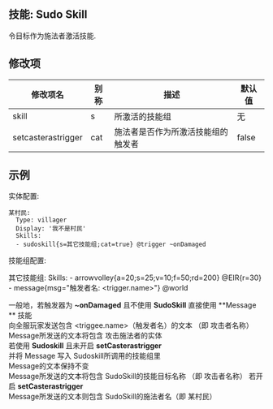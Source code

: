 技能: Sudo Skill
--------------------------

令目标作为施法者激活技能.

修改项
----------

| 修改项名 | 别称    | 描述                                                                                                    | 默认值 |
|-----------|------------|----------------------------------------------------------------------------------------------------------------|---------------|
| skill | s | 所激活的技能组 | 无 |
| setcasterastrigger | cat | 施法者是否作为所激活技能组的触发者 | false |

示例
-------

实体配置:

    某村民:
      Type: villager
      Display: '我不是村民'
      Skills:
      - sudoskill{s=其它技能组;cat=true} @trigger ~onDamaged

技能组配置:

   其它技能组:
      Skills:
      - arrowvolley{a=20;s=25;v=10;f=50;rd=200} @EIR{r=30}
      - message{msg="触发者名: <trigger.name>"} @world


一般地，若触发器为 **~onDamaged** 且不使用 **SudoSkill** 直接使用 **Message ** 技能  
向全服玩家发送包含 <triggee.name>（触发者名）的文本 （即 攻击者名称） 
Message所发送的文本将包含 攻击施法者的实体   
若使用 **Sudoskill** 且未开启 **setCasterastrigger**  
并将 Message 写入 Sudoskill所调用的技能组里  
Message的文本保持不变  
Message所发送的文本将包含 SudoSkill的技能目标名称 （即 攻击者名称） 
若开启 **setCasterastrigger**  
Message所发送的文本则包含 SudoSkill的施法者名（即 某村民）